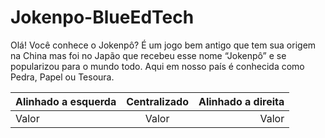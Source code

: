 # Jokenpo-BlueEdTech

Olá! Você conhece o  Jokenpô? É um jogo bem antigo que tem sua origem na China mas foi no Japão que recebeu  esse nome “Jokenpô” 
e se popularizou para o mundo todo. Aqui em nosso país é conhecida como Pedra, Papel ou Tesoura.

Alinhado a esquerda | Centralizado | Alinhado a direita
:--------- | :------: | -------:
Valor | Valor | Valor
